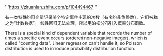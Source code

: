 '''https://zhuanlan.zhihu.com/p/104494467'''

有一类特殊的因变量记录某个特定事件出现的次数（有序的非负整数），它们被称之为“计数数据”。
线性回归无法处理，所以用泊松分布引入概率分布函数。

There is a special kind of dependent variable that records the number of times a specific event occurs (ordered non-negative integer), which is called "counting data".
Linear regression can't handle it, so Poisson distribution is used to introduce probability distribution function.

